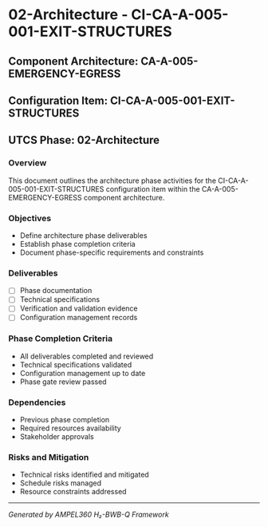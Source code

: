 # 02-Architecture - CI-CA-A-005-001-EXIT-STRUCTURES

## Component Architecture: CA-A-005-EMERGENCY-EGRESS
## Configuration Item: CI-CA-A-005-001-EXIT-STRUCTURES
## UTCS Phase: 02-Architecture

### Overview
This document outlines the architecture phase activities for the CI-CA-A-005-001-EXIT-STRUCTURES configuration item within the CA-A-005-EMERGENCY-EGRESS component architecture.

### Objectives
- Define architecture phase deliverables
- Establish phase completion criteria
- Document phase-specific requirements and constraints

### Deliverables
- [ ] Phase documentation
- [ ] Technical specifications
- [ ] Verification and validation evidence
- [ ] Configuration management records

### Phase Completion Criteria
- All deliverables completed and reviewed
- Technical specifications validated
- Configuration management up to date
- Phase gate review passed

### Dependencies
- Previous phase completion
- Required resources availability
- Stakeholder approvals

### Risks and Mitigation
- Technical risks identified and mitigated
- Schedule risks managed
- Resource constraints addressed

---
*Generated by AMPEL360 H₂-BWB-Q Framework*
